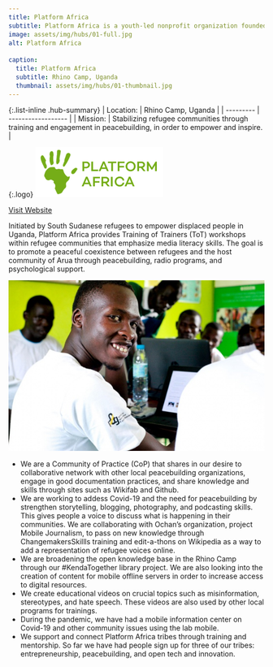 ```yaml
---
title: Platform Africa
subtitle: Platform Africa is a youth-led nonprofit organization founded in 2017 in the Rhino Camp refugee settlement in the Arua district of northern Uganda.
image: assets/img/hubs/01-full.jpg
alt: Platform Africa

caption:
  title: Platform Africa
  subtitle: Rhino Camp, Uganda
  thumbnail: assets/img/hubs/01-thumbnail.jpg
---
```


{:.list-inline .hub-summary}
| Location: | Rhino Camp, Uganda |
| --------- | ------------------ |
| Mission:  | Stabilizing refugee communities through training and engagement in peacebuilding, in order to empower and inspire. |

{:.logo}
![Platform Africa](assets/img/hubs/01-logo.png)

<a href="https://www.platformafrica.ngo/" class="btn btn-primary visit-website" target="_blank">Visit Website</a>  <a href="https://twitter.com/platformngo" class="btn btn-primary visit-website" target="_blank" ><i class="fab fa-twitter"></i></a>  <a href="https://www.facebook.com/PlatformNGO/" class="btn btn-primary visit-website" target="_blank" ><i class="fab fa-facebook-f"></i></a>  <a href="https://www.instagram.com/PlatformNGO/" class="btn btn-primary visit-website" target="_blank"><i class="fab fa-instagram"></i></a>  <a href="https://www.youtube.com/c/platformngo" class="btn btn-primary visit-website" target="_blank" ><i class="fab fa-youtube"></i></a>  <a href="https://www.linkedin.com/company/platformngo/" class="btn btn-primary visit-website" target="_blank" ><i class="fab fa-linkedin"></i></a>



Initiated by South Sudanese refugees to empower displaced people in Uganda, Platform Africa provides Training of Trainers (ToT) workshops within refugee communities that emphasize media literacy skills. The goal is to promote a peaceful coexistence between refugees and the host community of Arua through peacebuilding, radio programs, and psychological support. 

![Content1](assets/img/hubs/01-content.jpg)

- We are a Community of Practice (CoP) that shares in our desire to collaborative network with other local peacebuilding organizations, engage in good documentation practices, and share knowledge and skills through sites such as Wikifab and Github.  
- We are working to addess Covid-19 and the need for peacebuilding by strengthen storytelling, blogging, photography, and podcasting skills. This gives people a voice to discuss what is happening in their communities. We are collaborating with Ochan’s organization, project Mobile Journalism, to pass on new knowledge through ChangemakersSkillls training and edit-a-thons on Wikipedia as a way to add a representation of refugee voices online.
- We are broadening the open knowledge base in the Rhino Camp through our #KendaTogether library project. We are also looking into the creation of content for mobile offline servers in order to increase access to digital resources.
- We create educational videos on crucial topics such as misinformation, stereotypes, and hate speech. These videos are also used by other local programs for trainings.
- During the pandemic, we have had a mobile information center on Covid-19 and other community issues using the lab mobile. 
- We support and connect Platform Africa tribes through training and mentorship. So far we have had people sign up for three of our tribes: entrepreneurship, peacebuilding, and open tech and innovation.


